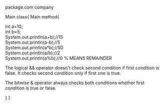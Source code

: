 package.com company

Main class{
Main method{


int a=10;  
int b=5;  
System.out.println(a+b);//15  
System.out.println(a-b);//5  
System.out.println(a*b);//50  
System.out.println(a/b);//2  
System.out.println(a%b);//0 
% MEANS REMAINDER

The logical && operator doesn't check second condition if first condition is false. It checks second condition only if first one is true.

The bitwise & operator always checks both conditions whether first condition is true or false.

}
}
